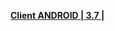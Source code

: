 **[Client ANDROID | 3.7 |  ](https://bh3rd-app.oss-cn-shanghai.aliyuncs.com/public/Android/20200109-171648-gf_android_ota-versions-v3_7-Sublime_Spring_guofu.apk)**
